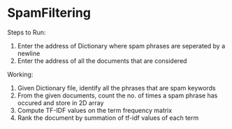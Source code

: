 # SpamFiltering

Steps to Run:
1. Enter the address of Dictionary where spam phrases are seperated by a newline
2. Enter the address of all the documents that are considered

Working:
1. Given Dictionary file, identify all the phrases that are spam keywords
2. From the given documents, count the no. of times a spam phrase has occured and store in 2D array
3. Compute TF-IDF values on the term frequency matrix 
4. Rank the document by summation of tf-idf values of each term
